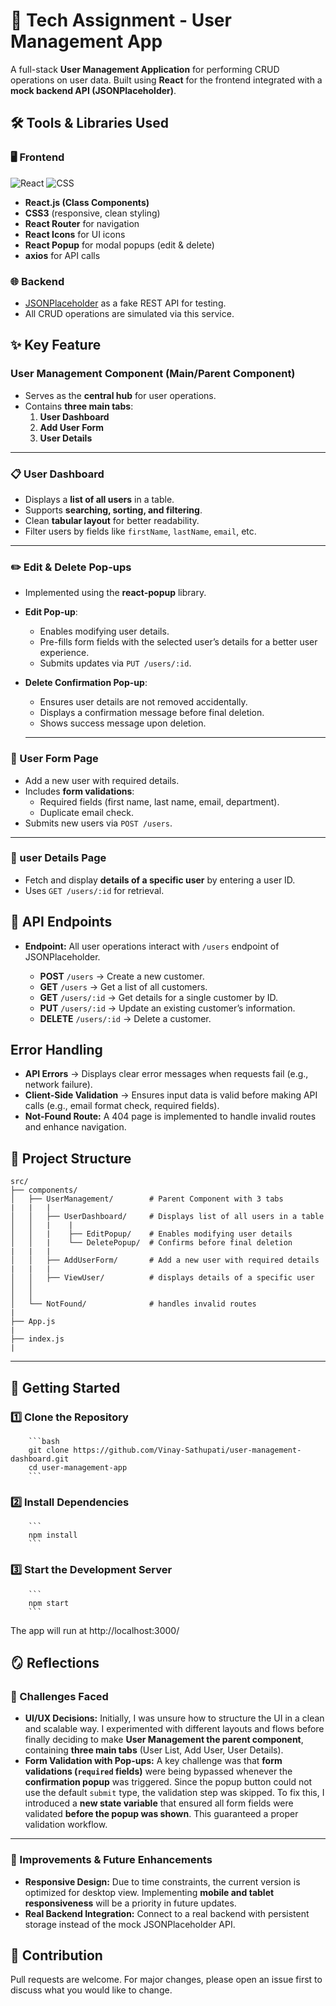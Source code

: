 # 🚀 Tech Assignment - User Management App 
A full-stack **User Management Application** for performing CRUD operations on user data.
Built using **React** for the frontend integrated with a **mock backend API (JSONPlaceholder)**.


## 🛠 Tools & Libraries Used

### 🖥️ Frontend
![React](https://img.shields.io/badge/Frontend-React-blue)
![CSS](https://img.shields.io/badge/Styling-CSS3-blueviolet)
- **React.js (Class Components)**  
- **CSS3** (responsive, clean styling)  
- **React Router** for navigation  
- **React Icons** for UI icons  
- **React Popup** for modal popups (edit & delete)  
- **axios** for API calls

### 🌐 Backend
- [JSONPlaceholder](https://jsonplaceholder.typicode.com/) as a fake REST API for testing.  
- All CRUD operations are simulated via this service.


## ✨ Key Feature

### User Management Component (Main/Parent Component)
- Serves as the **central hub** for user operations.
- Contains **three main tabs**:
  1. **User Dashboard**
  2. **Add User Form** 
  3. **User Details**
---
### 📋 User Dashboard
- Displays a **list of all users**  in a table.
- Supports **searching, sorting, and filtering**.
- Clean **tabular layout** for better readability.
- Filter users by fields like `firstName`, `lastName`, `email`, etc.

---
### ✏️ Edit & Delete Pop-ups
- Implemented using the **react-popup** library.
- **Edit Pop-up**:
  - Enables modifying user details.
  - Pre-fills form fields with the selected user’s details for a better user experience.
  - Submits updates via `PUT /users/:id`.
- **Delete Confirmation Pop-up**:
  - Ensures user details are not removed accidentally.
  - Displays a confirmation message before final deletion.
  - Shows success message upon deletion.

  ---
### 📝 User Form Page
-  Add a new user with required details.
- Includes **form validations**:
  - Required fields (first name, last name, email, department).
  - Duplicate email check.
- Submits new users via `POST /users`.

---
### 👤 user Details Page
- Fetch and display **details of a specific user** by entering a user ID.
- Uses `GET /users/:id` for retrieval.


## 🔌 API Endpoints

- **Endpoint:** All user operations interact with `/users` endpoint of JSONPlaceholder.

    - **POST** `/users` → Create a new customer.
    - **GET** `/users` → Get a list of all customers.
    - **GET** `/users/:id` → Get details for a single customer by ID.
    - **PUT** `/users/:id` → Update an existing customer’s information.
    - **DELETE** `/users/:id` → Delete a customer.


## Error Handling
- **API Errors** → Displays clear error messages when requests fail (e.g., network failure).  
- **Client-Side Validation** → Ensures input data is valid before making API calls (e.g., email format check, required fields).
- **Not-Found Route:** A 404 page is implemented to handle invalid routes and enhance navigation.

## 📂 Project Structure

```
src/
├── components/
│   ├── UserManagement/        # Parent Component with 3 tabs
|   |   |
│   │   ├── UserDashboard/     # Displays list of all users in a table
│   │   |    |
│   │   |    ├── EditPopup/    # Enables modifying user details
│   │   |    └── DeletePopup/  # Confirms before final deletion
|   |   |
│   │   ├── AddUserForm/       # Add a new user with required details
|   |   |       
│   │   ├── ViewUser/          # displays details of a specific user
│   │   
│   │       
│   └── NotFound/              # handles invalid routes
|
├── App.js
|
├── index.js
|
```
---

## 🚦 Getting Started

### 1️⃣ Clone the Repository  
        ```bash
        git clone https://github.com/Vinay-Sathupati/user-management-dashboard.git
        cd user-management-app
        ```
### 2️⃣ Install Dependencies
        ```
        npm install
        ```
### 3️⃣ Start the Development Server
        ```
        npm start
        ```

The app will run at http://localhost:3000/

## 🪞 Reflections

### 🔧 Challenges Faced  
- **UI/UX Decisions:** Initially, I was unsure how to structure the UI in a clean and scalable way. I experimented with different layouts and flows before finally deciding to make **User Management the parent component**, containing **three main tabs** (User List, Add User, User Details).
- **Form Validation with Pop-ups:** A key challenge was that **form validations (`required` fields)** were being bypassed whenever the **confirmation popup** was triggered. Since the popup button could not use the default `submit` type, the validation step was skipped. To fix this, I introduced a **new state variable** that ensured all form fields were validated **before the popup was shown**. This guaranteed a proper validation workflow.

---

### 🚀 Improvements & Future Enhancements
- **Responsive Design:** Due to time constraints, the current version is optimized for desktop view. Implementing **mobile and tablet responsiveness** will be a priority in future updates.
- **Real Backend Integration:** Connect to a real backend with persistent storage instead of the mock JSONPlaceholder API.

## 🎁 Contribution
Pull requests are welcome. For major changes, please open an issue first to discuss what you would like to change.